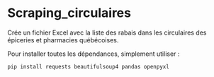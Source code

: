 # Scraping_circulaires

Crée un fichier Excel avec la liste des rabais dans les circulaires des épiceries et pharmacies québécoises.

Pour installer toutes les dépendances, simplement utiliser :
```sh
pip install requests beautifulsoup4 pandas openpyxl
